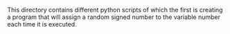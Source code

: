 This directory contains different python scripts of which the first is creating a program that will assign a random signed number to the variable number each time it is executed.
